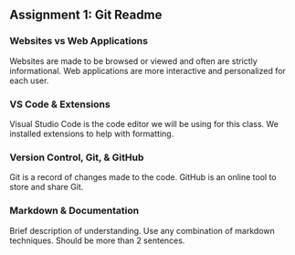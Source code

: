 ## Assignment 1: Git Readme

### Websites vs Web Applications

Websites are made to be browsed or viewed and often are strictly informational. Web applications are more interactive and personalized for each user.

### VS Code & Extensions

Visual Studio Code is the code editor we will be using for this class. We installed extensions to help with formatting.

### Version Control, Git, & GitHub

Git is a record of changes made to the code. GitHub is an online tool to store and share Git.

### Markdown & Documentation

Brief description of understanding. Use any combination of markdown techniques. Should be more than 2 sentences.
